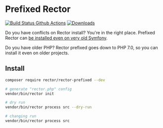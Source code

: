 # Prefixed Rector

[![Build Status Github Actions](https://img.shields.io/github/workflow/status/rectorphp/rector-prefixed/Code_Checks?style=flat-square)](https://github.com/rectorphp/rector-prefixed/actions)
[![Downloads](https://img.shields.io/packagist/dt/rector/rector-prefixed.svg?style=flat-square)](https://packagist.org/packages/rector/rector-prefixed)

Do you have conflicts on Rector install? You're in the right place. Prefixed Rector can [be installed even on very old Symfony](https://getrector.org/blog/2020/01/20/how-to-install-rector-despite-composer-conflicts).

Do you have older PHP? Rector prefixed goes down to PHP 7.0, so you can install it even on older projects.

## Install

```bash
composer require rector/rector-prefixed --dev
```

```bash
# generate "rector.php" config
vendor/bin/rector init

# dry run
vendor/bin/rector process src --dry-run

# changing run
vendor/bin/rector process src
```
